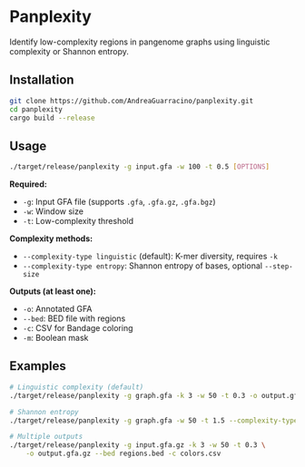 # Panplexity

Identify low-complexity regions in pangenome graphs using linguistic complexity or Shannon entropy.

## Installation

```bash
git clone https://github.com/AndreaGuarracino/panplexity.git
cd panplexity
cargo build --release
```

## Usage

```bash
./target/release/panplexity -g input.gfa -w 100 -t 0.5 [OPTIONS]
```

**Required:**
- `-g`: Input GFA file (supports `.gfa`, `.gfa.gz`, `.gfa.bgz`)
- `-w`: Window size  
- `-t`: Low-complexity threshold

**Complexity methods:**
- `--complexity-type linguistic` (default): K-mer diversity, requires `-k`
- `--complexity-type entropy`: Shannon entropy of bases, optional `--step-size`

**Outputs (at least one):**
- `-o`: Annotated GFA
- `--bed`: BED file with regions
- `-c`: CSV for Bandage coloring
- `-m`: Boolean mask

## Examples

```bash
# Linguistic complexity (default)
./target/release/panplexity -g graph.gfa -k 3 -w 50 -t 0.3 -o output.gfa

# Shannon entropy
./target/release/panplexity -g graph.gfa -w 50 -t 1.5 --complexity-type entropy -o output.gfa

# Multiple outputs
./target/release/panplexity -g input.gfa.gz -k 3 -w 50 -t 0.3 \
    -o output.gfa.gz --bed regions.bed -c colors.csv
```
